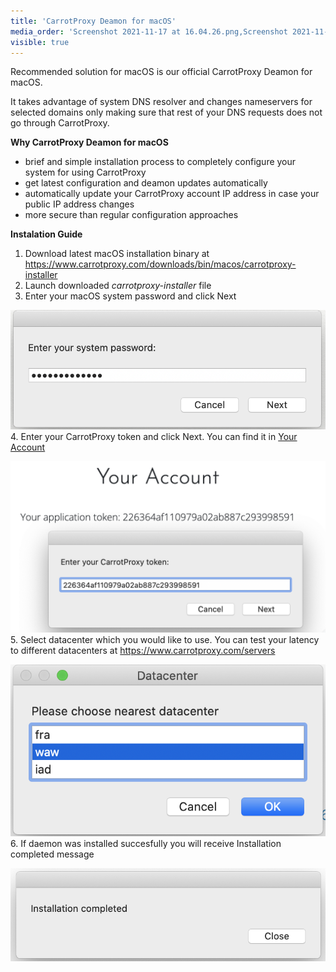 ```yaml
---
title: 'CarrotProxy Deamon for macOS'
media_order: 'Screenshot 2021-11-17 at 16.04.26.png,Screenshot 2021-11-17 at 16.06.19.png,Screenshot 2021-11-17 at 16.07.16.png,Screenshot 2021-11-17 at 16.07.41.png'
visible: true
---
```


Recommended solution for macOS is our official CarrotProxy Deamon for macOS.

It takes advantage of system DNS resolver and changes nameservers for selected domains only making sure that rest of your DNS requests does not go through CarrotProxy.

**Why CarrotProxy Deamon for macOS**
* brief and simple installation process to completely configure your system for using CarrotProxy 
* get latest configuration and deamon updates automatically
* automatically update your CarrotProxy account IP address in case your public IP address changes
* more secure than regular configuration approaches

**Instalation Guide**
1. Download latest macOS installation binary at https://www.carrotproxy.com/downloads/bin/macos/carrotproxy-installer
2. Launch downloaded _carrotproxy-installer_ file
3. Enter your macOS system password and click Next

![Screenshot%202021-11-17%20at%2016.04.26](Screenshot%202021-11-17%20at%2016.04.26.png?resize=400)
4. Enter your CarrotProxy token and click Next. You can find it in [Your Account](https://www.carrotproxy.com/account) 

![Screenshot%202021-11-17%20at%2016.06.19](Screenshot%202021-11-17%20at%2016.06.19.png?resize=500)
5. Select datacenter which you would like to use. You can test your latency to different datacenters at https://www.carrotproxy.com/servers

![Screenshot%202021-11-17%20at%2016.07.16](Screenshot%202021-11-17%20at%2016.07.16.png?resize=400)
6. If daemon was installed succesfully you will receive Installation completed message

![Screenshot%202021-11-17%20at%2016.07.41](Screenshot%202021-11-17%20at%2016.07.41.png?resize=400)
